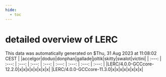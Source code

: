 ```yaml
---
hide:
  - toc
---
```


detailed overview of LERC
=========================


This data was automatically generated on $Thu, 31 Aug 2023 at 11:08:02 CEST
| |accelgor|doduo|donphan|gallade|joltik|skitty|swalot|victini|
| :---: | :---: | :---: | :---: | :---: | :---: | :---: | :---: | :---: |
|LERC/4.0.0-GCCcore-12.2.0|x|x|x|x|x|x|x|x|
|LERC/4.0.0-GCCcore-11.3.0|x|x|x|x|x|x|x|x|
